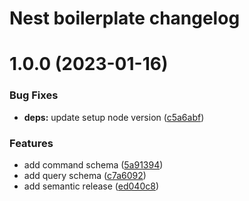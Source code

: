 # Nest boilerplate changelog

# 1.0.0 (2023-01-16)


### Bug Fixes

* **deps:** update setup node version ([c5a6abf](https://github.com/Notekunn/schematics/commit/c5a6abfc471f3a719776717047c7e809c5cbbdca))


### Features

* add command schema ([5a91394](https://github.com/Notekunn/schematics/commit/5a91394d9acdb077ceee93e9e719cf0fed3e42cf))
* add query schema ([c7a6092](https://github.com/Notekunn/schematics/commit/c7a6092ac129b93a62142e154e8be5f6fed64495))
* add semantic release ([ed040c8](https://github.com/Notekunn/schematics/commit/ed040c849c71fd7c15138ce3b67010b549954548))

